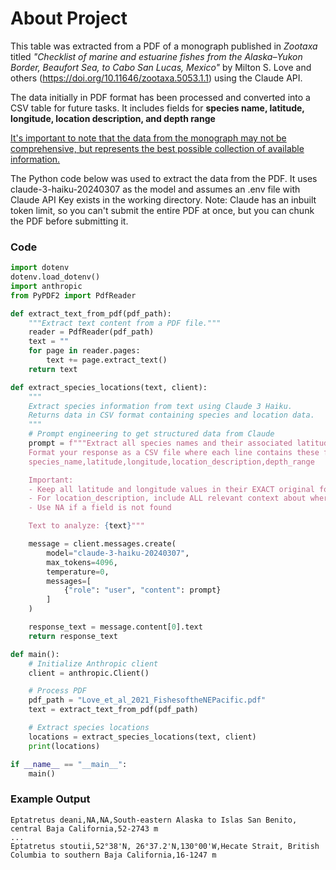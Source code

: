 # About Project
This table was extracted from a PDF of a monograph published in *Zootaxa* titled  *"Checklist of marine and estuarine fishes from the Alaska–Yukon Border, Beaufort Sea, to Cabo San Lucas, Mexico"* by Milton S. Love and others (https://doi.org/10.11646/zootaxa.5053.1.1) using the Claude API.

The data initially in PDF format has been processed and converted into a CSV table for future tasks. It includes fields for **species name, latitude, longitude, location description, and depth range**

<ins> It's important to note that the data from the monograph may not be comprehensive, but represents the best possible collection of available information. </ins> 

The Python code below was used to extract the data from the PDF. It uses claude-3-haiku-20240307 as the model and assumes an .env file with Claude API Key exists in the working directory. 
Note: Claude has an inbuilt token limit, so you can't submit the entire PDF at once, but you can chunk the PDF before submitting it.

### Code
```python
import dotenv
dotenv.load_dotenv()
import anthropic
from PyPDF2 import PdfReader

def extract_text_from_pdf(pdf_path):
    """Extract text content from a PDF file."""
    reader = PdfReader(pdf_path)
    text = ""
    for page in reader.pages:
        text += page.extract_text()
    return text

def extract_species_locations(text, client):
    """
    Extract species information from text using Claude 3 Haiku.
    Returns data in CSV format containing species and location data.
    """
    # Prompt engineering to get structured data from Claude
    prompt = f"""Extract all species names and their associated latitude/longitude coordinates from the following text.
    Format your response as a CSV file where each line contains these fields:
    species_name,latitude,longitude,location_description,depth_range

    Important:
    - Keep all latitude and longitude values in their EXACT original format as they appear in the text
    - For location_description, include ALL relevant context about where the species was observed
    - Use NA if a field is not found

    Text to analyze: {text}"""

    message = client.messages.create(
        model="claude-3-haiku-20240307",
        max_tokens=4096,
        temperature=0,
        messages=[ 
            {"role": "user", "content": prompt}
        ]
    )

    response_text = message.content[0].text
    return response_text

def main():
    # Initialize Anthropic client
    client = anthropic.Client()

    # Process PDF
    pdf_path = "Love_et_al_2021_FishesoftheNEPacific.pdf"
    text = extract_text_from_pdf(pdf_path)

    # Extract species locations
    locations = extract_species_locations(text, client)
    print(locations)

if __name__ == "__main__":
    main()
```
### Example Output
```
Eptatretus deani,NA,NA,South-eastern Alaska to Islas San Benito, central Baja California,52-2743 m
...
Eptatretus stoutii,52°38'N, 26°37.2'N,130°00'W,Hecate Strait, British Columbia to southern Baja California,16-1247 m
